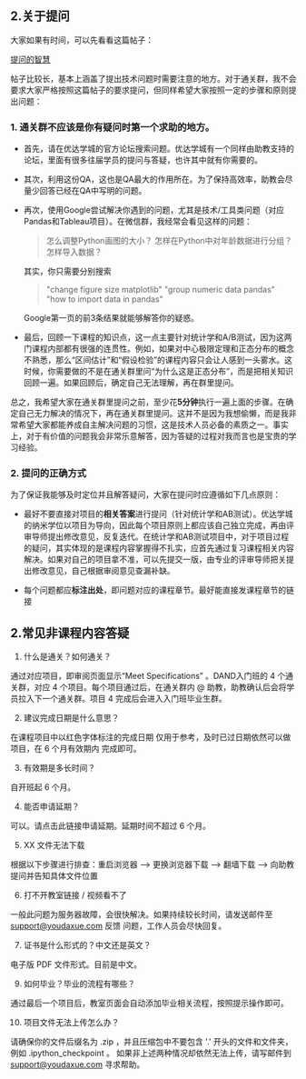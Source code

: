 ## 2.关于提问

大家如果有时间，可以先看看这篇帖子：

[提问的智慧](https://github.com/ryanhanwu/How-To-Ask-Questions-The-Smart-Way/blob/master/README-zh_CN.md)

帖子比较长，基本上涵盖了提出技术问题时需要注意的地方。对于通关群，我不会要求大家严格按照这篇帖子的要求提问，但同样希望大家按照一定的步骤和原则提出问题：


### 1. 通关群不应该是你有疑问时第一个求助的地方。
- 首先，请在优达学城的官方论坛搜索问题。优达学城有一个同样由助教支持的论坛，里面有很多往届学员的提问与答疑，也许其中就有你需要的。

- 其次，利用这份QA，这也是QA最大的作用所在。为了保持高效率，助教会尽量少回答已经在QA中写明的问题。

- 再次，使用Google尝试解决你遇到的问题，尤其是技术/工具类问题（对应Pandas和Tableau项目）。在微信群，我经常会看见这样的问题：
	> 怎么调整Python画图的大小？
	> 怎样在Python中对年龄数据进行分组？
	> 怎样导入数据？

	其实，你只需要分别搜索
	> "change figure size matplotlib"
	> "group numeric data pandas"
	> "how to import data in pandas"
	
	Google第一页的前3条结果就能够解答你的疑惑。

- 最后，回顾一下课程的知识点，这一点主要针对统计学和A/B测试，因为这两门课程内部都有很强的连贯性。例如，如果对中心极限定理和正态分布的概念不熟悉，那么“区间估计”和“假设检验”的课程内容只会让人感到一头雾水。这时候，你需要做的不是在通关群里问“为什么这是正态分布”，而是把相关知识回顾一遍。如果回顾后，确定自己无法理解，再在群里提问。

总之，我希望大家在通关群里提问之前，至少花**5分钟**执行一遍上面的步骤。在确定自己无力解决的情况下，再在通关群里提问。这并不是因为我想偷懒，而是我非常希望大家都能养成自主解决问题的习惯，这是技术人员必备的素质之一。事实上，对于有价值的问题我会非常乐意解答，因为答疑的过程对我而言也是宝贵的学习经验。


### 2. 提问的正确方式


为了保证我能够及时定位并且解答疑问，大家在提问时应遵循如下几点原则：


- 最好不要直接对项目的**相关答案**进行提问（针对统计学和AB测试）。优达学城的纳米学位以项目为导向，因此每个项目原则上都应该自己独立完成，再由评审导师提出修改意见，反复迭代。在统计学和AB测试项目中，对于项目过程的疑问，其实体现的是课程内容掌握得不扎实，应首先通过复习课程相关内容解决。如果对自己的项目拿不准，可以先提交一版，由专业的评审导师把关提出修改意见，自己根据审阅意见查漏补缺。


- 每个问题都应**标注出处**，即问题对应的课程章节。最好能直接发课程章节的链接


## 2.常见非课程内容答疑
1. 什么是通关？如何通关？

通过对应项目，即审阅页面显示“Meet Specifications” 。DAND入门班的 4 个通关群，对应 4 个项目。每个项目通过后，在通关群内 @ 助教，助教确认后会将学员拉入下一个通关群。项目 4 完成后会进入入门班毕业生群。

2. 建议完成日期是什么意思？

在课程项目中以红色字体标注的完成日期 仅用于参考，及时已过日期依然可以做项目，在 6 个月有效期内
完成即可。

3. 有效期是多长时间？

自开班起 6 个月。

4. 能否申请延期？

可以。请点击此链接申请延期。延期时间不超过 6 个月。

5. XX 文件无法下载

根据以下步骤进行排查：重启浏览器 --> 更换浏览器下载 --> 翻墙下载 --> 向助教提问并告知具体文件位置

6. 打不开教室链接 / 视频看不了

一般此问题为服务器故障，会很快解决。如果持续较长时间，请发送邮件至 support@youdaxue.com 反馈
问题，工作人员会尽快回复。

7. 证书是什么形式的？中文还是英文？

电子版 PDF 文件形式。目前是中文。

9. 如何毕业？毕业的流程有哪些？

通过最后一个项目后，教室页面会自动添加毕业相关流程，按照提示操作即可。

10. 项目文件无法上传怎么办？

请确保你的文件后缀名为 .zip ，并且压缩包中不要包含 '.' 开头的文件和文件夹，例如 .ipython_checkpoint 。
如果非上述两种情况却依然无法上传，请写邮件到 support@youdaxue.com 寻求帮助。

	